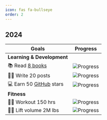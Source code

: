 ```yaml
---
icon: fas fa-bullseye
order: 2
---
```


## 2024

| Goals | Progress |
|---------------------|-------------------------------------------------|
| **Learning & Development** |
| 📚 Read [8 books](https://www.goodreads.com/user/show/160841838-quentin-lintz) | ![Progress](https://progress-bar.xyz/11/?scale=8&suffix=&width=150) |
| ✍🏻 Write 20 posts | ![Progress](https://progress-bar.xyz/6/?scale=12&suffix=&width=150) |
| 💻 Earn 50 [GitHub](https://github.com/quentinlintz) stars | ![Progress](https://progress-bar.xyz/44/?scale=50&suffix=&width=150) |
| **Fitness** |
| 🏋🏻 Workout 150 hrs | ![Progress](https://progress-bar.xyz/110/?scale=150&suffix=%20hrs&width=150) |
| 💪🏻 Lift volume 2M lbs | ![Progress](https://progress-bar.xyz/1991/?scale=2000&suffix=k%20lbs&width=150) |
